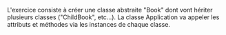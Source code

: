 L'exercice consiste à créer une classe abstraite "Book" dont vont hériter plusieurs classes ("ChildBook", etc...).
La classe Application va appeler les attributs et méthodes via les instances de chaque classe.
